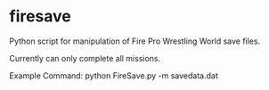 # firesave
Python script for manipulation of Fire Pro Wrestling World save files.

Currently can only complete all missions.

Example Command:
python FireSave.py -m savedata.dat

